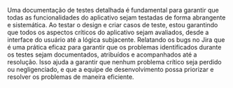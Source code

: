 Uma documentação de testes detalhada é fundamental para garantir que todas as funcionalidades do aplicativo sejam testadas de forma abrangente e sistemática. Ao testar o design e criar casos de teste, estou garantindo que todos os aspectos críticos do aplicativo sejam avaliados, desde a interface do usuário até a lógica subjacente. Relatando os bugs no Jira que é uma prática eficaz para garantir que os problemas identificados durante os testes sejam documentados, atribuídos e acompanhados até a resolução. Isso ajuda a garantir que nenhum problema crítico seja perdido ou negligenciado, e que a equipe de desenvolvimento possa priorizar e resolver os problemas de maneira eficiente.
